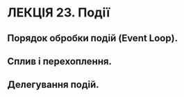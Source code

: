 # ЛЕКЦІЯ 23. Події
## Порядок обробки подій (Event Loop).
## Сплив і перехоплення.
## Делегування подій.